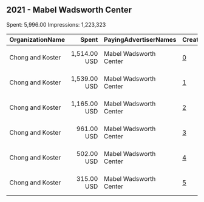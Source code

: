 ## 2021 - Mabel Wadsworth Center 
Spent: 5,996.00
Impressions: 1,223,323

|OrganizationName|Spent|PayingAdvertiserNames|CreativeUrls|Impressions|Genders|AgeBrackets|CountryCodes|BillingAddresses|CandidateBallotInformation|
|:---|---:|:---|:---|---:|:---|:---|:---|:---|:---|
|Chong and Koster|1,514.00 USD|Mabel Wadsworth Center|[0](https://www.snap.com/political-ads/asset/ba654f2154a75ffcf10833508955dd59eaf9939b4c53779afddd561cf0cf0721?mediaType=png)|317,412||40-|united states|"1640 Rhode Island Ave. NW, Suite 600,Washington,20036,US"||
|Chong and Koster|1,539.00 USD|Mabel Wadsworth Center|[1](https://www.snap.com/political-ads/asset/272882a7c207d88e43c07c1babb8b888fb5f2fd43f95c1965db116548668e403?mediaType=png)|315,361||40-|united states|"1640 Rhode Island Ave. NW, Suite 600,Washington,20036,US"||
|Chong and Koster|1,165.00 USD|Mabel Wadsworth Center|[2](https://www.snap.com/political-ads/asset/59ed566c88cb8a712997b58cc0f3032b85c9fdafd9e80f191e039bdcd57ef68b?mediaType=png)|245,545|||united states|"1640 Rhode Island Ave. NW, Suite 600,Washington,20036,US"||
|Chong and Koster|961.00 USD|Mabel Wadsworth Center|[3](https://www.snap.com/political-ads/asset/ccf506e19e2b9876bdaaebe401e4ca5af9ae90a2ef904c10446b628a652bde52?mediaType=png)|191,604||40-|united states|"1640 Rhode Island Ave. NW, Suite 600,Washington,20036,US"||
|Chong and Koster|502.00 USD|Mabel Wadsworth Center|[4](https://www.snap.com/political-ads/asset/9bacc10bbde21be1f29e7bcdd4007c7095a81a3e29749754a16c464084dab361?mediaType=png)|96,554|||united states|"1640 Rhode Island Ave. NW, Suite 600,Washington,20036,US"||
|Chong and Koster|315.00 USD|Mabel Wadsworth Center|[5](https://www.snap.com/political-ads/asset/8f40864077a026a87b17055c225ce5709fa6384e3e3cf920ba8a97874e555086?mediaType=png)|56,847|||united states|"1640 Rhode Island Ave. NW, Suite 600,Washington,20036,US"||
